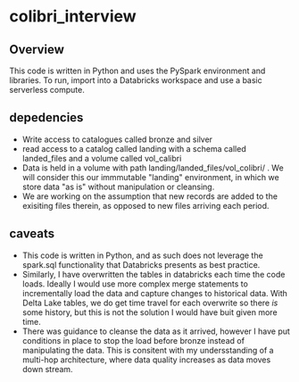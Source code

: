 # colibri_interview

## Overview
This code is written in Python and uses the PySpark environment and libraries. To run, import into a Databricks workspace and use a basic serverless compute.

## depedencies
* Write access to catalogues called bronze and silver
* read access to a catalog called landing with a schema called landed_files and a volume called vol_calibri
* Data is held in a volume with path landing/landed_files/vol_colibri/ . We will consider this our immmutable "landing" environment, in which we store data "as is" without manipulation or cleansing.
* We are working on the assumption that new records are added to the exisiting files therein, as opposed to new files arriving each period. 

## caveats
* This code is written in Python, and as such does not leverage the spark.sql functionality that Databricks presents as best practice.
* Similarly, I have overwritten the tables in databricks each time the code loads. Ideally I would use more complex merge statements to incrementally load the data and capture changes to historical data. With Delta Lake tables, we do get time travel for each overwrite so there _is_ some history, but this is not the solution I would have buit  given more time. 
* There was guidance to cleanse the data as it arrived, however I have put conditions in place to stop the load before bronze instead of manipulating the data. This is consitent with my undersstanding of a multi-hop architecture, where data quality increases as data moves down stream. 
